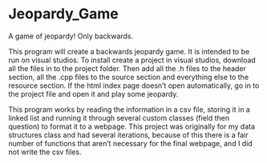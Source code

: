 # Jeopardy_Game
A game of jeopardy! Only backwards.

This program will create a backwards jeopardy game. It is intended to be run on visual studios. To install create a project in visual studios, download all the files in to the project folder. Then add all the .h files to the header section, all the .cpp files to the source section and everything else to the resource section. If the html index page doesn’t open automatically, go in to the project file and open it and play some jeopardy. 

This program works by reading the information in a csv file, storing it in a linked list and running it through several custom classes (field then question) to format it to a webpage. This project was originally for my data structures class and had several iterations, because of this there is a fair number of functions that aren’t necessary for the final webpage, and I did not write the csv files. 
